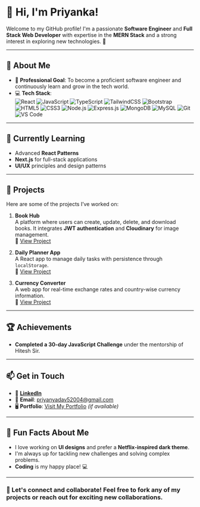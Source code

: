 # 👋 Hi, I'm Priyanka!  

Welcome to my GitHub profile! I'm a passionate **Software Engineer** and **Full Stack Web Developer** with expertise in the **MERN Stack** and a strong interest in exploring new technologies. 🚀

---

## 🌟 About Me  

- 🚀 **Professional Goal**: To become a proficient software engineer and continuously learn and grow in the tech world.  
- 💻 **Tech Stack**:   
    ![React](https://img.shields.io/badge/-React-61DAFB?style=flat-square&logo=react&logoColor=black)  ![JavaScript](https://img.shields.io/badge/-JavaScript-F7DF1E?style=flat-square&logo=javascript&logoColor=black)  ![TypeScript](https://img.shields.io/badge/-TypeScript-3178C6?style=flat-square&logo=typescript&logoColor=white)  ![TailwindCSS](https://img.shields.io/badge/-Tailwind%20CSS-38BDF8?style=flat-square&logo=tailwindcss&logoColor=white)  ![Bootstrap](https://img.shields.io/badge/-Bootstrap-7952B3?style=flat-square&logo=bootstrap&logoColor=white)  ![HTML5](https://img.shields.io/badge/-HTML5-E34F26?style=flat-square&logo=html5&logoColor=white)  ![CSS3](https://img.shields.io/badge/-CSS3-1572B6?style=flat-square&logo=css3&logoColor=white)  ![Node.js](https://img.shields.io/badge/-Node.js-339933?style=flat-square&logo=node.js&logoColor=white)  ![Express.js](https://img.shields.io/badge/-Express.js-000000?style=flat-square&logo=express&logoColor=white)  ![MongoDB](https://img.shields.io/badge/-MongoDB-47A248?style=flat-square&logo=mongodb&logoColor=white)  ![MySQL](https://img.shields.io/badge/-MySQL-4479A1?style=flat-square&logo=mysql&logoColor=white)  ![Git](https://img.shields.io/badge/-Git-F05032?style=flat-square&logo=git&logoColor=white)  ![VS Code](https://img.shields.io/badge/-VS%20Code-007ACC?style=flat-square&logo=visual-studio-code&logoColor=white)
  
---

## 🌱 **Currently Learning**  
- Advanced **React Patterns**  
- **Next.js** for full-stack applications  
- **UI/UX** principles and design patterns

---

## 🚀 Projects  

Here are some of the projects I’ve worked on:

1. **Book Hub**  
   A platform where users can create, update, delete, and download books. It integrates **JWT authentication** and **Cloudinary** for image management.  
   🔗 [View Project](https://github.com/Priyanka9321/Book-Hub)

2. **Daily Planner App**  
   A React app to manage daily tasks with persistence through `localStorage`.  
   🔗 [View Project](https://github.com/Priyanka9321/Daily-Planner-App)

3. **Currency Converter**  
   A web app for real-time exchange rates and country-wise currency information.  
   🔗 [View Project](https://github.com/Priyanka9321/Currency-Converter)

---

## 🏆 Achievements  

- **Completed a 30-day JavaScript Challenge** under the mentorship of Hitesh Sir.  

---

## 📫 Get in Touch  

- 💼 **[LinkedIn](https://www.linkedin.com/in/your-profile/)**
- 📧 **Email**: [priyanyadav52004@gmail.com](mailto:priyanyadav52004@gmail.com)  
- 🖥️ **Portfolio**: [Visit My Portfolio](https://yourportfolio.com/) *(if available)*  

---

## 🎉 Fun Facts About Me  

- I love working on **UI designs** and prefer a **Netflix-inspired dark theme**.  
- I'm always up for tackling new challenges and solving complex problems.  
- **Coding** is my happy place! 💻

---

### 🚀 Let's connect and collaborate! Feel free to fork any of my projects or reach out for exciting new collaborations.
